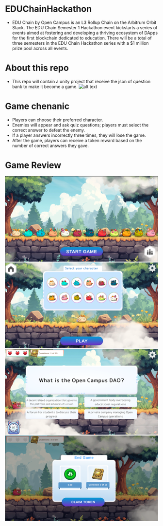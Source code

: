 # EDUChainHackathon
- EDU Chain by Open Campus is an L3 Rollup Chain on the Arbitrum Orbit Stack. The EDU Chain Semester 1 Hackathon event kickstarts a series of events aimed at fostering and developing a thriving ecosystem of DApps for the first blockchain dedicated to education. There will be a total of three semesters in the EDU Chain Hackathon series with a $1 million prize pool across all events.
# About this repo
- This repo will contain a unity project that receive the json of question bank to make it become a game.
![alt text](https://github.com/thientm27/EDUChainHackathon/Pictures/2.png?raw=true)
# Game chenanic
- Players can choose their preferred character.
- Enemies will appear and ask quiz questions; players must select the correct answer to defeat the enemy.
- If a player answers incorrectly three times, they will lose the game.
- After the game, players can receive a token reward based on the number of correct answers they gave.
# Game Review
![alt text](https://github.com/thientm27/EDUChainHackathon/blob/main/Pictures/1.png?raw=true)
![alt text](https://github.com/thientm27/EDUChainHackathon/blob/main/Pictures/2.png?raw=true)
![alt text](https://github.com/thientm27/EDUChainHackathon/blob/main/Pictures/3.png?raw=true)
![alt text](https://github.com/thientm27/EDUChainHackathon/blob/main/Pictures/4.png?raw=true)
 
